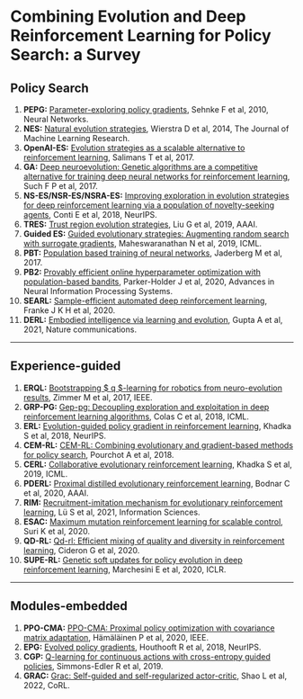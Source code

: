 # Combining Evolution and Deep Reinforcement Learning for Policy Search: a Survey

## **Policy Search**  

1. **PEPG:** [Parameter-exploring policy gradients](https://www.sciencedirect.com/science/article/abs/pii/S0893608009003220), Sehnke F et al, 2010, Neural Networks.  
2. **NES:** [Natural evolution strategies](https://www.jmlr.org/papers/volume15/wierstra14a/wierstra14a.pdf), Wierstra D et al, 2014, The Journal of Machine Learning Research.  
3. **OpenAI-ES:** [Evolution strategies as a scalable alternative to reinforcement learning](https://arxiv.org/abs/1703.03864), Salimans T et al, 2017.  
4. **GA:** [Deep neuroevolution: Genetic algorithms are a competitive alternative for training deep neural networks for reinforcement learning](https://arxiv.org/abs/1712.06567), Such F P et al, 2017.  
5. **NS-ES/NSR-ES/NSRA-ES:** [Improving exploration in evolution strategies for deep reinforcement learning via a population of novelty-seeking agents](https://proceedings.neurips.cc/paper/2018/hash/b1301141feffabac455e1f90a7de2054-Abstract.html), Conti E et al, 2018, NeurIPS.  
6. **TRES:** [Trust region evolution strategies](https://ojs.aaai.org/index.php/AAAI/article/view/4345), Liu G et al, 2019, AAAI.  
7. **Guided ES:** [Guided evolutionary strategies: Augmenting random search with surrogate gradients](http://proceedings.mlr.press/v97/maheswaranathan19a.html), Maheswaranathan N et al, 2019, ICML.  
8. **PBT:** [Population based training of neural networks](https://arxiv.org/abs/1711.09846), Jaderberg M et al, 2017.  
9. **PB2:** [Provably efficient online hyperparameter optimization with population-based bandits](https://proceedings.neurips.cc/paper/2020/hash/c7af0926b294e47e52e46cfebe173f20-Abstract.html), Parker-Holder J et al, 2020, Advances in Neural Information Processing Systems.  
10. **SEARL:** [Sample-efficient automated deep reinforcement learning](https://arxiv.org/abs/2009.01555), Franke J K H et al, 2020.  
11. **DERL:** [Embodied intelligence via learning and evolution](https://www.nature.com/articles/s41467-021-25874-z), Gupta A et al, 2021, Nature communications.  

******
## **Experience-guided**

1. **ERQL:** [Bootstrapping $ q $-learning for robotics from neuro-evolution results](https://ieeexplore.ieee.org/abstract/document/7879193), Zimmer M et al, 2017, IEEE.  
2. **GRP-PG:** [Gep-pg: Decoupling exploration and exploitation in deep reinforcement learning algorithms](https://proceedings.mlr.press/v80/colas18a.html), Colas C et al, 2018, ICML.  
3. **ERL:** [Evolution-guided policy gradient in reinforcement learning](https://proceedings.neurips.cc/paper/2018/hash/85fc37b18c57097425b52fc7afbb6969-Abstract.html), Khadka S et al, 2018, NeurIPS.
4. **CEM-RL:** [CEM-RL: Combining evolutionary and gradient-based methods for policy search](https://arxiv.org/abs/1810.01222), Pourchot A et al, 2018.  
5. **CERL:** [Collaborative evolutionary reinforcement learning](https://proceedings.mlr.press/v97/khadka19a.html), Khadka S et al, 2019, ICML.  
6. **PDERL:** [Proximal distilled evolutionary reinforcement learning](https://ojs.aaai.org/index.php/AAAI/article/view/5728), Bodnar C et al, 2020, AAAI.  
7. **RIM:** [Recruitment-imitation mechanism for evolutionary reinforcement learning](https://www.sciencedirect.com/science/article/abs/pii/S0020025520311828), Lü S et al, 2021, Information Sciences.  
8. **ESAC:** [Maximum mutation reinforcement learning for scalable control](https://arxiv.org/abs/2007.13690), Suri K et al, 2020.  
9. **QD-RL:** [Qd-rl: Efficient mixing of quality and diversity in reinforcement learning](https://arxiv.org/abs/2006.08505), Cideron G et al, 2020.  
10. **SUPE-RL:** [Genetic soft updates for policy evolution in deep reinforcement learning](https://openreview.net/forum?id=TGFO0DbD_pk), Marchesini E et al, 2020, ICLR.  

******
## **Modules-embedded**

1. **PPO-CMA:** [PPO-CMA: Proximal policy optimization with covariance matrix adaptation](https://ieeexplore.ieee.org/abstract/document/9231618), Hämäläinen P et al, 2020, IEEE.  
2. **EPG:** [Evolved policy gradients](https://proceedings.neurips.cc/paper/2018/hash/7876acb66640bad41f1e1371ef30c180-Abstract.html), Houthooft R et al, 2018, NeurIPS.  
3. **CGP:** [Q-learning for continuous actions with cross-entropy guided policies](https://arxiv.org/abs/1903.10605), Simmons-Edler R et al, 2019.  
4. **GRAC:** [Grac: Self-guided and self-regularized actor-critic](https://proceedings.mlr.press/v164/shao22a.html), Shao L et al, 2022, CoRL.  
